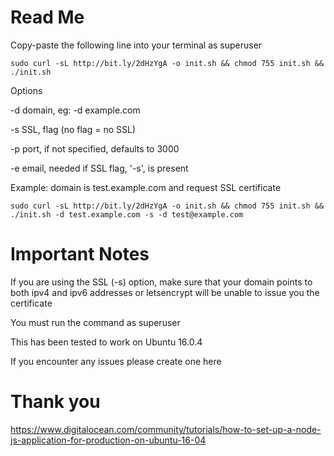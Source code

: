 # Read Me
Copy-paste the following line into your terminal as superuser

```
sudo curl -sL http://bit.ly/2dHzYgA -o init.sh && chmod 755 init.sh && ./init.sh
```

Options

-d domain, eg: -d example.com

-s SSL, flag (no flag = no SSL)

-p port, if not specified, defaults to 3000

-e email, needed if SSL flag, '-s', is present

Example: domain is test.example.com and request SSL certificate
```
sudo curl -sL http://bit.ly/2dHzYgA -o init.sh && chmod 755 init.sh && ./init.sh -d test.example.com -s -d test@example.com
```


# Important Notes
If you are using the SSL (-s) option, make sure that your domain points to both ipv4 and ipv6 addresses or letsencrypt will be unable to issue you the certificate

You must run the command as superuser

This has been tested to work on Ubuntu 16.0.4

If you encounter any issues please create one here


# Thank you
https://www.digitalocean.com/community/tutorials/how-to-set-up-a-node-js-application-for-production-on-ubuntu-16-04

